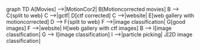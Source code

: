 graph TD
    A[Movies] -->|MotionCor2| B[Motioncorrected movies]
    B --> C{split to web}
    C -->|gctf| D[ctf corrected]
    C -->|website| E[web gallery with motioncorrected]
    D --> F{split to web}
    F -->|image classification| G[good images]
    F -->|website| H[web gallery with ctf images]
    B --> I[image classification]
    G --> I[image classification]
    I -->|particle picking| J[2D image classification]
